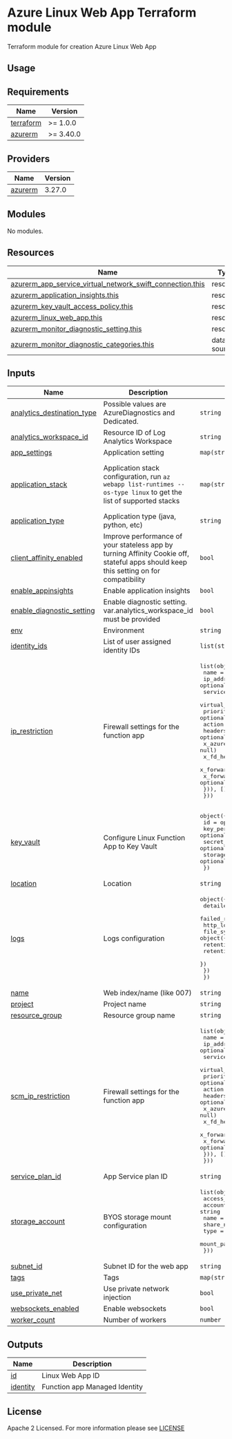 # Azure Linux Web App Terraform module
Terraform module for creation Azure Linux Web App

## Usage

<!-- BEGIN_TF_DOCS -->
## Requirements

| Name | Version |
|------|---------|
| <a name="requirement_terraform"></a> [terraform](#requirement\_terraform) | >= 1.0.0 |
| <a name="requirement_azurerm"></a> [azurerm](#requirement\_azurerm) | >= 3.40.0 |

## Providers

| Name | Version |
|------|---------|
| <a name="provider_azurerm"></a> [azurerm](#provider\_azurerm) | 3.27.0 |

## Modules

No modules.

## Resources

| Name | Type |
|------|------|
| [azurerm_app_service_virtual_network_swift_connection.this](https://registry.terraform.io/providers/hashicorp/azurerm/latest/docs/resources/app_service_virtual_network_swift_connection) | resource |
| [azurerm_application_insights.this](https://registry.terraform.io/providers/hashicorp/azurerm/latest/docs/resources/application_insights) | resource |
| [azurerm_key_vault_access_policy.this](https://registry.terraform.io/providers/hashicorp/azurerm/latest/docs/resources/key_vault_access_policy) | resource |
| [azurerm_linux_web_app.this](https://registry.terraform.io/providers/hashicorp/azurerm/latest/docs/resources/linux_web_app) | resource |
| [azurerm_monitor_diagnostic_setting.this](https://registry.terraform.io/providers/hashicorp/azurerm/latest/docs/resources/monitor_diagnostic_setting) | resource |
| [azurerm_monitor_diagnostic_categories.this](https://registry.terraform.io/providers/hashicorp/azurerm/latest/docs/data-sources/monitor_diagnostic_categories) | data source |

## Inputs

| Name | Description | Type | Default | Required |
|------|-------------|------|---------|:--------:|
| <a name="input_analytics_destination_type"></a> [analytics\_destination\_type](#input\_analytics\_destination\_type) | Possible values are AzureDiagnostics and Dedicated. | `string` | `"Dedicated"` | no |
| <a name="input_analytics_workspace_id"></a> [analytics\_workspace\_id](#input\_analytics\_workspace\_id) | Resource ID of Log Analytics Workspace | `string` | `null` | no |
| <a name="input_app_settings"></a> [app\_settings](#input\_app\_settings) | Application setting | `map(string)` | `{}` | no |
| <a name="input_application_stack"></a> [application\_stack](#input\_application\_stack) | Application stack configuration, run `az webapp list-runtimes --os-type linux` to get the list of supported stacks | `map(string)` | <pre>{<br>  "java_server": "JAVA",<br>  "java_server_version": 11,<br>  "java_version": "11"<br>}</pre> | no |
| <a name="input_application_type"></a> [application\_type](#input\_application\_type) | Application type (java, python, etc) | `string` | `"java"` | no |
| <a name="input_client_affinity_enabled"></a> [client\_affinity\_enabled](#input\_client\_affinity\_enabled) | Improve performance of your stateless app by turning Affinity Cookie off, stateful apps should keep this setting on for compatibility | `bool` | `false` | no |
| <a name="input_enable_appinsights"></a> [enable\_appinsights](#input\_enable\_appinsights) | Enable application insights | `bool` | `true` | no |
| <a name="input_enable_diagnostic_setting"></a> [enable\_diagnostic\_setting](#input\_enable\_diagnostic\_setting) | Enable diagnostic setting. var.analytics\_workspace\_id must be provided | `bool` | `false` | no |
| <a name="input_env"></a> [env](#input\_env) | Environment | `string` | n/a | yes |
| <a name="input_identity_ids"></a> [identity\_ids](#input\_identity\_ids) | List of user assigned identity IDs | `list(string)` | `null` | no |
| <a name="input_ip_restriction"></a> [ip\_restriction](#input\_ip\_restriction) | Firewall settings for the function app | <pre>list(object({<br>    name                      = string<br>    ip_address                = optional(string, null)<br>    service_tag               = optional(string, null)<br>    virtual_network_subnet_id = optional(string, null)<br>    priority                  = optional(string, "100")<br>    action                    = string<br>    headers = optional(list(object({<br>      x_azure_fdid      = optional(list(string), null)<br>      x_fd_health_probe = optional(list(string), null)<br>      x_forwarded_for   = optional(list(string), null)<br>      x_forwarded_host  = optional(list(string), null)<br>    })), [])<br>  }))</pre> | <pre>[<br>  {<br>    "action": "Allow",<br>    "name": "allow_azure",<br>    "service_tag": "AzureCloud"<br>  }<br>]</pre> | no |
| <a name="input_key_vault"></a> [key\_vault](#input\_key\_vault) | Configure Linux Function App to Key Vault | <pre>object({<br>    id                  = optional(string, null)<br>    key_permissions     = optional(list(string), null)<br>    secret_permissions  = optional(list(string), ["Get", "List"])<br>    storage_permissions = optional(list(string), null)<br>  })</pre> | `{}` | no |
| <a name="input_location"></a> [location](#input\_location) | Location | `string` | n/a | yes |
| <a name="input_logs"></a> [logs](#input\_logs) | Logs configuration | <pre>object({<br>    detailed_error_messages = bool<br>    failed_request_tracing  = bool<br>    http_logs = object({<br>      file_system = object({<br>        retention_in_days = number<br>        retention_in_mb   = number<br>      })<br>    })<br>  })</pre> | <pre>{<br>  "detailed_error_messages": false,<br>  "failed_request_tracing": false,<br>  "http_logs": {<br>    "file_system": {<br>      "retention_in_days": 7,<br>      "retention_in_mb": 35<br>    }<br>  }<br>}</pre> | no |
| <a name="input_name"></a> [name](#input\_name) | Web index/name (like 007) | `string` | n/a | yes |
| <a name="input_project"></a> [project](#input\_project) | Project name | `string` | n/a | yes |
| <a name="input_resource_group"></a> [resource\_group](#input\_resource\_group) | Resource group name | `string` | n/a | yes |
| <a name="input_scm_ip_restriction"></a> [scm\_ip\_restriction](#input\_scm\_ip\_restriction) | Firewall settings for the function app | <pre>list(object({<br>    name                      = string<br>    ip_address                = optional(string, null)<br>    service_tag               = optional(string, null)<br>    virtual_network_subnet_id = optional(string, null)<br>    priority                  = optional(string, "100")<br>    action                    = string<br>    headers = optional(list(object({<br>      x_azure_fdid      = optional(list(string), null)<br>      x_fd_health_probe = optional(list(string), null)<br>      x_forwarded_for   = optional(list(string), null)<br>      x_forwarded_host  = optional(list(string), null)<br>    })), [])<br>  }))</pre> | <pre>[<br>  {<br>    "action": "Allow",<br>    "name": "allow_azure",<br>    "service_tag": "AzureCloud"<br>  }<br>]</pre> | no |
| <a name="input_service_plan_id"></a> [service\_plan\_id](#input\_service\_plan\_id) | App Service plan ID | `string` | n/a | yes |
| <a name="input_storage_account"></a> [storage\_account](#input\_storage\_account) | BYOS storage mount configuration | <pre>list(object({<br>    access_key   = string<br>    account_name = string<br>    name         = string<br>    share_name   = string<br>    type         = string<br>    mount_path   = string<br>  }))</pre> | `[]` | no |
| <a name="input_subnet_id"></a> [subnet\_id](#input\_subnet\_id) | Subnet ID for the web app | `string` | `null` | no |
| <a name="input_tags"></a> [tags](#input\_tags) | Tags | `map(string)` | n/a | yes |
| <a name="input_use_private_net"></a> [use\_private\_net](#input\_use\_private\_net) | Use private network injection | `bool` | `false` | no |
| <a name="input_websockets_enabled"></a> [websockets\_enabled](#input\_websockets\_enabled) | Enable websockets | `bool` | `false` | no |
| <a name="input_worker_count"></a> [worker\_count](#input\_worker\_count) | Number of workers | `number` | `null` | no |

## Outputs

| Name | Description |
|------|-------------|
| <a name="output_id"></a> [id](#output\_id) | Linux Web App ID |
| <a name="output_identity"></a> [identity](#output\_identity) | Function app Managed Identity |
<!-- END_TF_DOCS -->

## License

Apache 2 Licensed. For more information please see [LICENSE](https://github.com/data-platform-hq/terraform-azurerm-linux-web-app/tree/main/LICENSE)
